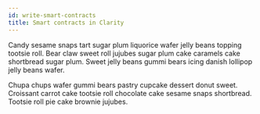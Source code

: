 ```yaml
---
id: write-smart-contracts
title: Smart contracts in Clarity
---
```


Candy sesame snaps tart sugar plum liquorice wafer jelly beans topping tootsie roll. Bear claw sweet roll jujubes sugar plum cake caramels cake shortbread sugar plum. Sweet jelly beans gummi bears icing danish lollipop jelly beans wafer.

Chupa chups wafer gummi bears pastry cupcake dessert donut sweet. Croissant carrot cake tootsie roll chocolate cake sesame snaps shortbread. Tootsie roll pie cake brownie jujubes.
